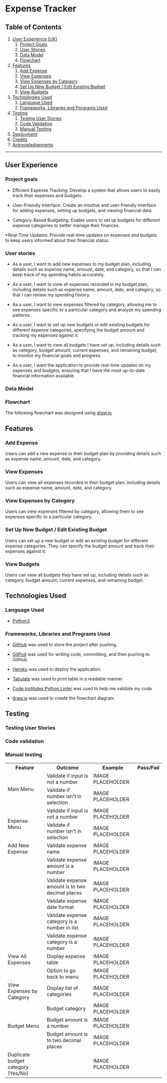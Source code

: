 # Expense Tracker

## Table of Contents
1. [User Experience (UX)](#user-experience-UX)
    1. [Project Goals](#project-goals)
    2. [User Stories](#user-stories)
    3. [Data Model](#data-model)
    4. [Flowchart](#flowchart)
2. [Features](#features)
    1. [Add Expense](#add-expense)
    2. [View Expenses](#view-expenses)
    3. [View Expenses by Category](#view-expenses-by-category)
    4. [Set Up New Budget / Edit Existing Budget](#set-up-new-budget-edit-existing-budget)
    5. [View Budgets](#view-budgets)
3. [Technologies Used](#technologies-used)
    1. [Language Used](#language-used)
    2. [Frameworks, Libraries and Programs Used](#frameworks-libraries-and-programs-used)
4. [Testing](#testing)
    1. [Testing User Stories](#testing-user-stories)
    2. [Code Validation](#code-validation)
    3. [Manual Testing](#manual-testing)
5. [Deployment](#deployment)
6. [Credits](#credits)
7. [Acknowledgements](#acknowledgements)

***
## User Experience

### Project goals

* Efficient Expense Tracking: Develop a system that allows users to easily track their expenses and budgets.

* User-Friendly Interface: Create an intuitive and user-friendly interface for adding expenses, setting up budgets, and viewing financial data.

* Category-Based Budgeting: Enable users to set up budgets for different expense categories to better manage their finances.

*Real-Time Updates: Provide real-time updates on expenses and budgets to keep users informed about their financial status.

### User stories
* As a user, I want to add new expenses to my budget plan, including details such as expense name, amount, date, and category, so that I can keep track of my spending habits accurately.

* As a user, I want to view all expenses recorded in my budget plan, including details such as expense name, amount, date, and category, so that I can review my spending history.

* As a user, I want to view expenses filtered by category, allowing me to see expenses specific to a particular category and analyze my spending patterns.

* As a user, I want to set up new budgets or edit existing budgets for different expense categories, specifying the budget amount and tracking my expenses against it.

* As a user, I want to view all budgets I have set up, including details such as category, budget amount, current expenses, and remaining budget, to monitor my financial goals and progress.

* As a user, I want the application to provide real-time updates on my expenses and budgets, ensuring that I have the most up-to-date financial information available.

### Data Model

### Flowchart

The following flowchart was designed using [draw.io](https://app.diagrams.net/)

## Features

### Add Expense
Users can add a new expense to their budget plan by providing details such as expense name, amount, date, and category.

### View Expenses
Users can view all expenses recorded in their budget plan, including details such as expense name, amount, date, and category.

### View Expenses by Category
Users can view expenses filtered by category, allowing them to see expenses specific to a particular category.

### Set Up New Budget / Edit Existing Budget
Users can set up a new budget or edit an existing budget for different expense categories. They can specify the budget amount and track their expenses against it.

### View Budgets
Users can view all budgets they have set up, including details such as category, budget amount, current expenses, and remaining budget.

## Technologies Used

### Language Used

* [Python3](https://en.wikipedia.org/wiki/Python_(programming_language))

### Frameworks, Libraries and Programs Used

* [GitHub](https://github.com/) was used to store the project after pushing.

* [GitPod](https://gitpod.io/) was used for writing code, committing, and then pushing to GitHub.

* [Heroku](https://id.heroku.com/) was used to deploy the application.

* [Tabulate](https://pypi.org/project/tabulate/) was used to print table in a readable manner

* [Code Institutes Python Linter](https://pep8ci.herokuapp.com/#) was used to help me validate my code

* [draw.io](https://app.diagrams.net/) was used to create the flowchart diagram

## Testing

### Testing User Stories

### Code validation

### Manual testing

<table>
    <tr>
        <th>Feature</th>
        <th>Outcome</th>
        <th>Example</th>
        <th>Pass/Fail</th>
    </tr>
    <tr>
      <td rowspan="2">Main Menu</td>
      <td>Validate if input is not a number</td>
      <td>IMAGE PLACEHOLDER</td>
      <td></td>
    </tr>
    <tr>
      <td>Validate if number isn't in selection</td>
      <td>IMAGE PLACEHOLDER</td>
      <td></td>
    </tr>
    <tr>
      <td rowspan="2">Expense Menu</td>
      <td>Validate if input is not a number</td>
      <td>IMAGE PLACEHOLDER</td>
      <td></td>
    </tr>
    <tr>
      <td>Validate if number isn't in selection</td>
      <td>IMAGE PLACEHOLDER</td>
      <td></td>
    </tr>
    <tr>
      <td>Add New Expense</td>
      <td>Validate expense name</td>
      <td>IMAGE PLACEHOLDER</td>
      <td></td>
    </tr>
    <tr>
      <td></td>
      <td>Validate expense amount is a number</td>
      <td>IMAGE PLACEHOLDER</td>
      <td></td>
    </tr>
    <tr>
      <td></td>
      <td>Validate expense amount is to two decimal places</td>
      <td>IMAGE PLACEHOLDER</td>
      <td></td>
    </tr>
    <tr>
      <td></td>
      <td>Validate expense date format</td>
      <td>IMAGE PLACEHOLDER</td>
      <td></td>
    </tr>
    <tr>
      <td></td>
      <td>Validate expense category is a number in list</td>
      <td>IMAGE PLACEHOLDER</td>
      <td></td>
    </tr>
    <tr>
      <td></td>
      <td>Validate expense category is a number</td>
      <td>IMAGE PLACEHOLDER</td>
      <td></td>
    </tr>
    <tr>
      <td>View All Expenses</td>
      <td>Display expense table</td>
      <td>IMAGE PLACEHOLDER</td>
      <td></td>
    </tr>
    <tr>
      <td></td>
      <td>Option to go back to menu</td>
      <td>IMAGE PLACEHOLDER</td>
      <td></td>
    </tr>
    <tr>
      <td>View Expenses by Category</td>
      <td>Display list of categories</td>
      <td>IMAGE PLACEHOLDER</td>
      <td></td>
    </tr>
    <tr>
      <td rowspan="3">Budget Menu</td>
      <td>Budget category</td>
      <td>IMAGE PLACEHOLDER</td>
      <td></td>
    </tr>
    <tr>
      <td>Budget amount is a number</td>
      <td>IMAGE PLACEHOLDER</td>
      <td></td>
    </tr>
    <tr>
      <td>Budget amount is to two decimal places</td>
      <td>IMAGE PLACEHOLDER</td>
      <td></td>
    </tr>
    <tr>
      <td>Duplicate budget category (Yes/No)</td>
      <td></td>
      <td>IMAGE PLACEHOLDER</td>
      <td></td>
    </tr>
</table>


